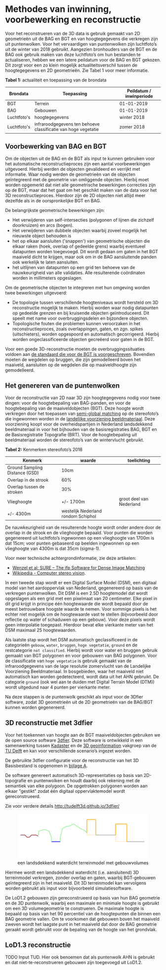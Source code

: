 # Methodes van inwinning, voorbewerking en reconstructie

Voor het reconstrueren van de 3D data is gebruik gemaakt van 2D geometrieën uit de BAG en BGT en van hoogtegegevens die verkregen zijn uit puntenwolken. Voor het vervaardigen van puntenwolken zijn luchtfoto’s uit de winter van 2018 gebruikt. Aangezien bronhouders van de BGT en de BAG ook gebruik maken van deze luchtfoto’s om hun bestanden te actualiseren, hebben we een latere peildatum voor de BAG en BGT gekozen. Dit zorgt voor een zo klein mogelijk actualiteitsverschil tussen de hoogtegegevens en 2D geometrieën. Zie Tabel 1 voor meer informatie.

**Tabel 1:** actualiteit en toepassing van de brondata

Brondata|Toepassing|Peildatum / inwinperiode
--------|----------|------------------------
BGT|Terrein|01-01-2019
BAG|Gebouwen|01-01-2019
Luchtfoto's|hoogtegegevens|winter 2018
Luchtfoto's |infraroodgegevens ten behoeve classificatie van hoge vegetatie|zomer 2018

## Voorbewerking van BAG en BGT
Om de objecten uit de BAG en de BGT als input te kunnen gebruiken voor het automatische reconstructieproces zijn een aantal voorbewerkingen uitgevoerd. Hierbij werden de objecten gevalideerd en verrijkt met informatie. Waar nodig werden de geometrieën van de objecten geïntegreerd met de geometrie van omliggende objecten. Hierbij moet worden opgemerkt dat niet alle geometrische bewerkingen correcties zijn op de BGT, maar dat het gaat om het geschikt maken van de data voor het 3D reconstructieproces. Hierdoor zijn de 2D objecten niet altijd meer dezelfde als in de oorspronkelijke BGT en BAG. 

De belangrijkste geometrische bewerkingen zijn:
- Het verwijderen van self-intersecties (polygonen of lijnen die zichzelf doorkruizen) en arcs (bogen).
- Het verwijderen van dubbele objecten waarbij zoveel mogelijk het nieuwste object behouden is
- het op elkaar aansluiten ('snappen') van geometrische objecten die elkaar raken (hoek, overlap of gedeelde grens) waarbij eventueel datapunten worden toegevoegd. Dit wordt gedaan om gaten in het BGT maaiveld dicht te krijgen, maar ook om in de BAG aansluitende panden ook werkelijk te laten aansluiten.
- het uitlijnen van datapunten op een grid ten behoeve van de nauwkeurigheid van alle validaties. Alle resulterende coördinaten worden in millimeters opgeslagen.

Om de geometrische objecten te integreren met hun omgeving worden twee bewerkingen uitgevoerd: 
- De topologie tussen verschillende hoogteniveaus wordt hersteld om 3D reconstructie mogelijk te maken. Hierbij worden waar nodig datapunten op gedeelde grenzen en bij kruisende objecten geïntroduceerd. Dit speelt met name voor overbruggingsdelen en bijzondere objecten.
- Topologische fouten die problemen kunnen veroorzaken in het reconstructieproces, zoals overlappingen, gaten, en zgn. spikes (uitschieters), worden opgespoord en automatisch gecorrigeerd. Hierbij worden ongeclassificeerde objecten gecreëerd voor gaten in de BGT.

<aside class='note'>
Voor een goede 3D-reconstructie moeten de overbruggingssituaties voldoen aan <a href='http://imgeo.geostandaarden.nl/def/imgeo-object/overbruggingsdeel/overbruggingsdeel'>de standaard die voor de BGT is voorgeschreven</a>. Bovendien moeten de wegdelen op bruggen, die zijn gemodelleerd boven het maaiveld, aansluiten op de wegdelen die op maaiveldhoogte zijn gemodelleerd.</aside>

## Het genereren van de puntenwolken
Voor de reconstructie van 2D naar 3D zijn hoogtegegevens nodig voor twee dingen: voor de hoogtebepaling van BAG-panden, en voor de hoogtebepaling van de maaiveldobjecten (BGT). Deze hoogte wordt verkregen door het toepassen van [semi-global matching](https://en.wikipedia.org/wiki/Semi-global_matching) op de stereofoto’s die ingewonnen worden in de [landelijke voorziening beeldmateriaal](https://www.beeldmateriaal.nl/). Deze voorziening koopt voor de overheidspartijen in Nederland landsdekkend beeldmateriaal in voor het bijhouden van de basisregistraties BAG, BGT en de Basisregistratie Topografie (BRT). Voor de hoogtebepaling uit beeldmateriaal worden de stereofoto’s van de wintervlucht gebruikt. 

**Tabel 2:** Kenmerken stereofoto’s 2018

Kenmerk|waarde|toelichting
-------|------|-----------
Ground Sampling Distance (GSD)|10cm| 
Overlap in de strook|60%| 
Overlap tussen de stroken|30%| 
Vlieghoogte|+/- 1700m|groot deel van Nederland
 |+/-  4300m|westelijk Nederland rondom Schiphol

De nauwkeurigheid van de resulterende hoogte wordt onder andere door de overlap in de strook en de vlieghoogte bepaald. Voor punten die worden gegenereerd uit luchtfoto’s ingewonnen op een vlieghoogte van 1700m is dat 15cm; voor punten gebaseerd op beelden ingewonnen op een vlieghoogte van 4300m is dat 35cm (sigma-1).

<aside class='note'>Voor meer technische achtergrondinformatie, zie deze artikelen: 
<ul>
    <li><a href='https://pdfs.semanticscholar.org/1691/09ca918dc5283a0ecf09ac38f7568fc6a0a1.pdf'>Wenzel et al: SURE – The ifp Software for Dense Image Matching</a></li>
    <li><a href='https://en.wikipedia.org/wiki/Computer_stereo_vision'>Wikipedia - Computer stereo vision</a>.</li>
</ul>
</aside>

In een tweede stap wordt er een Digital Surface Model (DSM), een digitaal model van het aardoppervlak van Nederland, gegenereerd op basis van de verkregen puntenwolken. Dit DSM is een 2.5D hoogtemodel dat wordt opgeslagen als een grid met een pixelmaat van 20 centimeter. Elke pixel in dit grid krijgt in principe één hoogtewaarde die wordt bepaald door de meest betrouwbare hoogste waarde te nemen. Voor sommige pixels is het echter niet mogelijk om de hoogtewaarde vast te stellen (bijvoorbeeld door reflectie op water of schaduwen op een gebouw). Voor deze pixels wordt geen interpolatie toegepast. Hierdoor bevat elke vierkante meter van het DSM maximaal 25 hoogtewaarden.

Als laatste stap wordt het DSM automatisch geclassificeerd in de categorieën `gebouw`, `water`, `bruggen`, `hoge vegetatie`, `ground` en de restcategorie `not classified`. Hierbij wordt voor water en bruggen gebruik gemaakt van BGT polygonen en voor gebouwen van BAG polygonen. Voor de classificatie van `hoge vegetatie` is gebruik gemaakt van de infraroodgegevens van de lage resolutie zomervlucht van de Landelijke Voorziening Beeldmateriaal. In bosgebieden, waar het maaiveld niet automatisch kan worden gedetecteerd, wordt data uit het AHN gebruikt. De categorie `ground` (ook wel aan te duiden met Digital Terrain Model (DTM)) wordt uitgedund naar 4 punten per vierkante meter.

Na deze stappen is de puntenwolk geschikt als input voor de 3Dfier software, zodat 3D geometrieën uit de 2D geometrieën van de BAG/BGT kunnen worden gegenereerd.

## 3D reconstructie met 3dfier
Voor het toekennen van hoogte aan de BGT maaiveldobjecten gebruiken we de open source software [3dfier](http://tudelft3d.github.io/3dfier/). Deze software is ontwikkeld in een samenwerking tussen [Kadaster](https://www.kadaster.nl/) en de [3D geoinformation](https://3d.bk.tudelft.nl) vakgroep van de [TU Delft](https://www.tudelft.nl/) en kan voor verschillende scenario’s ingezet worden. 

<aside class='note'>De gebruikte 3dfier configuratie voor de reconstructie van het 3D Basisbestand is opgenomen in <a href="#bijlage-gebruikte-parameters-voor-3dfier">bijlage A</a>.</aside>

De software genereert automatisch 3D-representaties op basis van 2D-topografie en puntenwolken en houdt daarbij ook rekening met de semantiek van elke polygoon. De opgetrokken polygonen worden aan elkaar "gestikt" zodat één digitaal oppervlaktemodel wordt gereconstrueerd.

<aside class='note'>Zie voor verdere details <a href='http://tudelft3d.github.io/3dfier/'>http://tudelft3d.github.io/3dfier/</a></aside>

<figure>
    <img src="media/image2.png"/>
    <figcaption>een landsdekkend waterdicht terreinmodel met gebouwvolumes</figcaption>
</figure>

Hiermee wordt een landsdekkend waterdicht (i.e. aansluitend) 3D terreinmodel verkregen, zonder overlap en gaten, waarbij BGT-gebouwen geïntegreerd zijn in het maaiveld. Dit 3D terreinmodel kan vervolgens worden gebruikt als input voor bijvoorbeeld simulatiesoftware.

De LoD1.2 gebouwen zijn gereconstrueerd op basis van hun BAG geometrie en de 3D puntenwolk, waarbij een maximale en minimale hoogte is gebruikt om een 3D volumegeometrie te construeren. De maximale hoogte is bepaald op basis van het 90 percentiel van de hoogtepunten die binnen een BAG geometrie vallen. Om te voorkomen dat gebouwen boven het maaiveld zweven wordt het laagste punt in het maaiveld dat door de BAG geometrie geraakt wordt gebruikt voor de bepaling van de hoogte van het grondvlak. 

## LoD1.3 reconstructie
<aside class="issue">TODO Input TUD. Hier ook benoemen dat als puntenwolk AHN is gebruikt en dat niet-te-reconstrueren gebouwen zijn toegevoegd uit LoD1.2.</aside>
